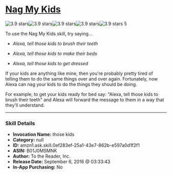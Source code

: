 # [Nag My Kids](http://alexa.amazon.com/#skills/amzn1.ask.skill.0ef283ef-25a1-43e7-862b-e597a0d1f2f1)
![3.9 stars](../../images/ic_star_black_18dp_1x.png)![3.9 stars](../../images/ic_star_black_18dp_1x.png)![3.9 stars](../../images/ic_star_black_18dp_1x.png)![3.9 stars](../../images/ic_star_half_black_18dp_1x.png)![3.9 stars](../../images/ic_star_border_black_18dp_1x.png) 5

To use the Nag My Kids skill, try saying...

* *Alexa, tell those kids to brush their teeth*

* *Alexa, tell those kids to make their beds*

* *Alexa, tell those kids to get dressed*

If your kids are anything like mine, then you're probably pretty tired of telling them to do the same things over and over again. Fortunately, now Alexa can nag your kids to do the things they should be doing.

For example, to get your kids ready for bed say:
"Alexa, tell those kids to brush their teeth" and Alexa will forward the message to them in a way that they'll understand.

***

### Skill Details

* **Invocation Name:** those kids
* **Category:** null
* **ID:** amzn1.ask.skill.0ef283ef-25a1-43e7-862b-e597a0d1f2f1
* **ASIN:** B01J0MSMNK
* **Author:** To the Reader, Inc.
* **Release Date:** September 6, 2016 @ 03:33:43
* **In-App Purchasing:** No
